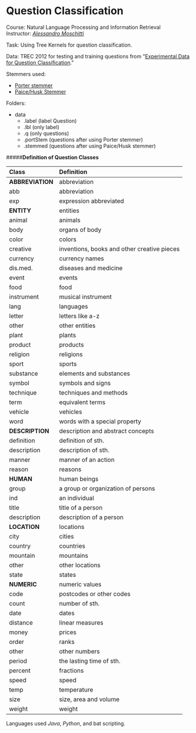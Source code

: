 Question Classification
=======================
Course: Natural Language Processing and Information Retrieval </br>
Instructor: [_Alessandro Moschitti_](http://disi.unitn.it/moschitti/teaching.html)

Task: Using Tree Kernels for question classification.

Data: TREC 2012 for testing and training questions from "[Experimental Data for Question Classification](http://cogcomp.cs.illinois.edu/Data/QA/QC/)."

Stemmers used:
- [Porter stemmer](http://www.tartarus.org/~martin/PorterStemmer)
- [Paice/Husk Stemmer](http://www.comp.lancs.ac.uk/computing/research/stemming/Links/implementations.htm)

Folders:
- data
  - .label (label Question)
  - .lbl (only label)
  - .q (only questions)
  - .portStem (questions after using Porter stemmer)
  - .stemmed (questions after using Paice/Husk stemmer)
  
  
#####**Definition of Question Classes**

| **Class**         | **Definition**    |
|:------------------|:------------------|
|**ABBREVIATION**   | abbreviation      |
|  abb	            | abbreviation      |
|  exp	            | expression abbreviated      |
|**ENTITY**	        | entities      |
|  animal	        | animals      |
|  body	            | organs of body      |
|  color	        | colors      |
|  creative	        | inventions, books and other creative pieces      |
|  currency	        | currency names      |
|  dis.med.	        | diseases and medicine      |
|  event	        | events      |
|  food	            | food      |
|  instrument	    | musical instrument      |
|  lang	            | languages      |
|  letter	        | letters like a-z      |
|  other	        | other entities      |
|  plant	        | plants      |
|  product	        | products      |
|  religion	        | religions      |
|  sport	        | sports      |
|  substance	    | elements and substances      |
|  symbol	        | symbols and signs      |
|  technique	    | techniques and methods      |
|  term	            | equivalent terms      |
|  vehicle	        | vehicles      |
|  word	            | words with a special property      |
|**DESCRIPTION**	| description and abstract concepts      |
|  definition	    | definition of sth.      |
|  description	    | description of sth.      |
|  manner	        | manner of an action      |
|  reason	        | reasons      |
|**HUMAN**	        | human beings      |
|  group	        | a group or organization of persons      |
|  ind	            | an individual      |
|  title	        | title of a person      |
|  description	    | description of a person      |
|**LOCATION**	    | locations      |
|  city	            | cities      |
|  country	        | countries      |
|  mountain	        | mountains      |
|  other	        | other locations      |
|  state	        |states      |
|**NUMERIC**	|numeric values      |
|  code	    |postcodes or other codes      |
|  count	|number of sth.      |
|  date	    |dates      |
|  distance	|linear measures      |
|  money	|prices      |
|  order	|ranks      |
|  other	|other numbers      |
|  period	|the lasting time of sth.      |
|  percent	|fractions      |
|  speed	|speed      |
|  temp	    |temperature      |
|  size	    |size, area and volume      |
|  weight	| weight      |
  
Languages used *Java*, *Python*, and bat scripting.
